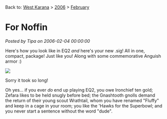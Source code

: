 Back to: [West Karana](/posts/westkarana.md) > [2006](/posts/2006/westkarana.md) > [February](./westkarana.md)
# For Noffin

*Posted by Tipa on 2006-02-04 00:00:00*

Here's how you look like in EQ2 *and* here's your new .sig! All in one, compact, package! Just like you! Along with some commemorative Anguish armor :)

![](../../../tipa/noffindef.gif)

Sorry it took so long!

Oh yes... if you ever *do* end up playing EQ2, you owe Ironchief ten gold; Zefara likes to be held snugly before bed; the Gnashtooth gnolls demand the return of their young scout Wrathtail, whom you have renamed "Fluffy" and keep in a cage in your room; you like the 'Hawks for the Superbowl; and you never start a sentence without the word "dude".
